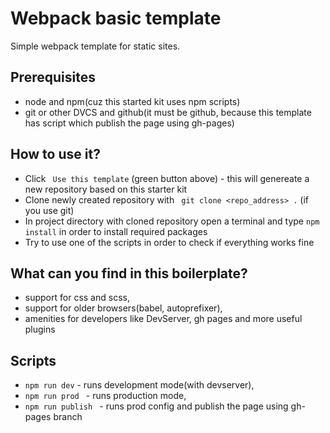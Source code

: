 # Webpack basic template

Simple webpack template for static sites.

## Prerequisites

* node and npm(cuz this started kit uses npm scripts)
* git or other DVCS and github(it must be github, because this template has script which publish the page using gh-pages)

## How to use it?

* Click ` Use this template` (green button above) - this will genereate a new repository based on this starter kit
* Clone newly created repository with ` git clone <repo_address> .` (if you use git)
* In project directory with cloned repository open a terminal and type ` npm install ` in order to install required packages
* Try to use one of the scripts in order to check if everything works fine

## What can you find in this boilerplate?

* support for css and scss,
* support for older browsers(babel, autoprefixer),
* amenities for developers like DevServer, gh pages and more useful plugins

## Scripts
* ` npm run dev ` - runs development mode(with devserver),
* ` npm run prod  ` - runs production mode,
* ` npm run publish  ` - runs prod config and publish the page using gh-pages branch